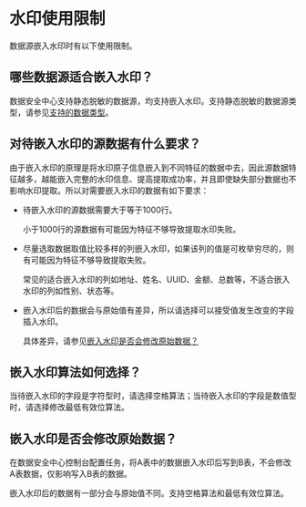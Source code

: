 # 水印使用限制

数据源嵌入水印时有以下使用限制。

## 哪些数据源适合嵌入水印？

数据安全中心支持静态脱敏的数据源，均支持嵌入水印。支持静态脱敏的数据源类型，请参见[支持的数据类型](/cn.zh-CN/产品简介/支持的数据类型.md)。

## 对待嵌入水印的源数据有什么要求？

由于嵌入水印的原理是将水印原子信息嵌入到不同特征的数据中去，因此源数据特征越多，越能嵌入完整的水印信息、提高提取成功率，并且即使缺失部分数据也不影响水印提取。所以对需要嵌入水印的数据有如下要求：

-   待嵌入水印的源数据需要大于等于1000行。

    小于1000行的源数据有可能因为特征不够导致提取水印失败。

-   尽量选取数据取值比较多样的列嵌入水印，如果该列的值是可枚举穷尽的，则有可能因为特征不够导致提取失败。

    常见的适合嵌入水印的列如地址、姓名、UUID、金额、总数等，不适合嵌入水印的列如性别、状态等。

-   嵌入水印后的数据会与原始值有差异，所以请选择可以接受值发生改变的字段插入水印。

    具体差异，请参见[嵌入水印是否会修改原始数据？](#section_d75_eel_yyy)


## 嵌入水印算法如何选择？

当待嵌入水印的字段是字符型时，请选择空格算法；当待嵌入水印的字段是数值型时，请选择修改最低有效位算法。

## 嵌入水印是否会修改原始数据？

在数据安全中心控制台配置任务，将A表中的数据嵌入水印后写到B表，不会修改A表数据，仅影响写入B表的数据。

嵌入水印后的数据有一部分会与原始值不同。支持空格算法和最低有效位算法。

